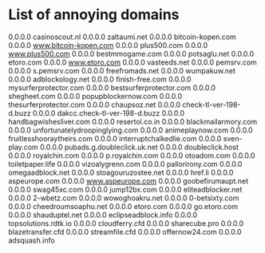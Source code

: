 # List of annoying domains

0.0.0.0 casinoscout.nl
0.0.0.0 zaltaumi.net
0.0.0.0 bitcoin-kopen.com
0.0.0.0 www.bitcoin-kopen.com
0.0.0.0 plus500.com
0.0.0.0 www.plus500.com
0.0.0.0 bestmmogame.com
0.0.0.0 potsaglu.net
0.0.0.0 etoro.com
0.0.0.0 www.etoro.com
0.0.0.0 vasteeds.net
0.0.0.0 pemsrv.com
0.0.0.0 s.pemsrv.com
0.0.0.0 freefromads.net
0.0.0.0 wumpakuw.net
0.0.0.0 adblockology.net
0.0.0.0 finish-free.com
0.0.0.0 mysurferprotector.com
0.0.0.0 bestsurferprotector.com
0.0.0.0 shegheet.com
0.0.0.0 popupblockernow.com
0.0.0.0 thesurferprotector.com
0.0.0.0 chaupsoz.net
0.0.0.0 check-tl-ver-198-d.buzz
0.0.0.0 dakcc.check-tl-ver-198-d.buzz
0.0.0.0 handbagwishesliver.com
0.0.0.0 resertol.co.in
0.0.0.0 blackmailarmory.com
0.0.0.0 unfortunatelydroopinglying.com
0.0.0.0 animeplaynow.com
0.0.0.0 fruitlesshooraytheirs.com
0.0.0.0 interruptchalkedlie.com
0.0.0.0 sven-play.com
0.0.0.0 pubads.g.doubleclick.uk.net
0.0.0.0 doubleclick.host
0.0.0.0 royalchin.com
0.0.0.0 p.royalchin.com
0.0.0.0 otoadom.com
0.0.0.0 toiletpaper.life
0.0.0.0 vizoalygrenn.com
0.0.0.0 pallorirony.com
0.0.0.0 omegaadblock.net
0.0.0.0 stoagouruzostee.net
0.0.0.0 href.li
0.0.0.0 aspeurope.com
0.0.0.0 www.aspeurope.com
0.0.0.0 goobefirumaupt.net
0.0.0.0 swag45xc.com
0.0.0.0 jump12bx.com
0.0.0.0 eliteadblocker.net
0.0.0.0 2-wbetz.com
0.0.0.0 wowoghoakru.net
0.0.0.0 0-betsixty.com
0.0.0.0 cheedroumsoaphu.net
0.0.0.0 etoro.com
0.0.0.0 go.etoro.com
0.0.0.0 shauduptel.net
0.0.0.0 eclipseadblock.info
0.0.0.0 topsolutions.rdtk.io
0.0.0.0 cloudferry.cfd
0.0.0.0 sharecube.pro
0.0.0.0 blazetransfer.cfd
0.0.0.0 streamfile.cfd
0.0.0.0 offernow24.com
0.0.0.0 adsquash.info
